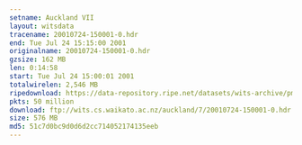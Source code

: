 ```yaml
---
setname: Auckland VII
layout: witsdata
tracename: 20010724-150001-0.hdr
end: Tue Jul 24 15:15:00 2001
originalname: 20010724-150001-0.hdr
gzsize: 162 MB
len: 0:14:58
start: Tue Jul 24 15:00:01 2001
totalwirelen: 2,546 MB
ripedownload: https://data-repository.ripe.net/datasets/wits-archive/pma/long/auck/7//20010724-150001-0.hdr.gz
pkts: 50 million
download: ftp://wits.cs.waikato.ac.nz/auckland/7/20010724-150001-0.hdr.gz
size: 576 MB
md5: 51c7d0bc9d0d6d2cc714052174135eeb
---
```

